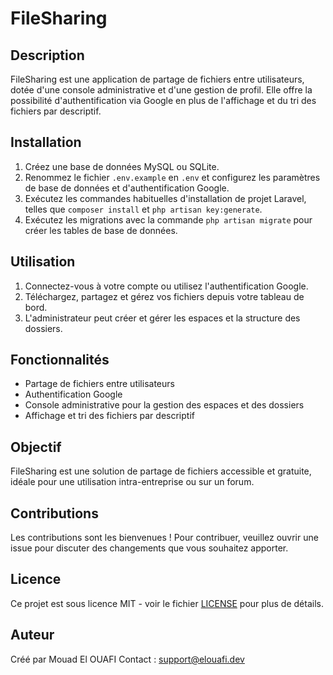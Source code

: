 # FileSharing

## Description
FileSharing est une application de partage de fichiers entre utilisateurs, dotée d'une console administrative et d'une gestion de profil. Elle offre la possibilité d'authentification via Google en plus de l'affichage et du tri des fichiers par descriptif.

## Installation
1. Créez une base de données MySQL ou SQLite.
2. Renommez le fichier `.env.example` en `.env` et configurez les paramètres de base de données et d'authentification Google.
3. Exécutez les commandes habituelles d'installation de projet Laravel, telles que `composer install` et `php artisan key:generate`.
4. Exécutez les migrations avec la commande `php artisan migrate` pour créer les tables de base de données.

## Utilisation
1. Connectez-vous à votre compte ou utilisez l'authentification Google.
2. Téléchargez, partagez et gérez vos fichiers depuis votre tableau de bord.
3. L'administrateur peut créer et gérer les espaces et la structure des dossiers.

## Fonctionnalités
- Partage de fichiers entre utilisateurs
- Authentification Google
- Console administrative pour la gestion des espaces et des dossiers
- Affichage et tri des fichiers par descriptif

## Objectif
FileSharing est une solution de partage de fichiers accessible et gratuite, idéale pour une utilisation intra-entreprise ou sur un forum.

## Contributions
Les contributions sont les bienvenues ! Pour contribuer, veuillez ouvrir une issue pour discuter des changements que vous souhaitez apporter.

## Licence
Ce projet est sous licence MIT - voir le fichier [LICENSE](LICENSE) pour plus de détails.

## Auteur
Créé par Mouad El OUAFI
Contact : support@elouafi.dev
